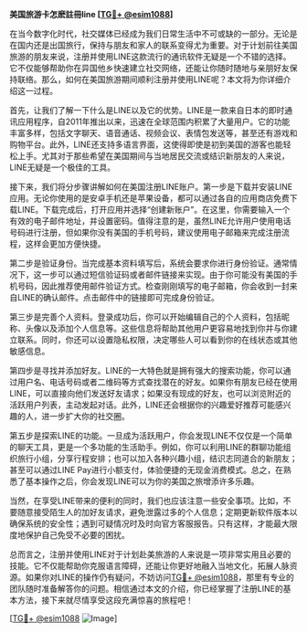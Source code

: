 **美国旅游卡怎麽註冊line [[TG💪+ @esim1088](https://t.me/s/esim1088)]**

在当今数字化时代，社交媒体已经成为我们日常生活中不可或缺的一部分。无论是在国内还是出国旅行，保持与朋友和家人的联系变得尤为重要。对于计划前往美国旅游的朋友来说，注册并使用LINE这款流行的通讯软件无疑是一个不错的选择。它不仅能够帮助你在异国他乡快速建立社交网络，还能让你随时随地与亲朋好友保持联络。那么，如何在美国旅游期间顺利注册并使用LINE呢？本文将为你详细介绍这一过程。

首先，让我们了解一下什么是LINE以及它的优势。LINE是一款来自日本的即时通讯应用程序，自2011年推出以来，迅速在全球范围内积累了大量用户。它的功能丰富多样，包括文字聊天、语音通话、视频会议、表情包发送等，甚至还有游戏和购物平台。此外，LINE还支持多语言界面，这使得即使是初到美国的游客也能轻松上手。尤其对于那些希望在美国期间与当地居民交流或结识新朋友的人来说，LINE无疑是一个极佳的工具。

接下来，我们将分步骤讲解如何在美国注册LINE账户。第一步是下载并安装LINE应用。无论你使用的是安卓手机还是苹果设备，都可以通过各自的应用商店免费下载LINE。下载完成后，打开应用并选择“创建新账户”。在这里，你需要输入一个有效的电子邮件地址，并设置密码。值得注意的是，虽然LINE允许用户使用电话号码进行注册，但如果你没有美国的手机号码，建议使用电子邮箱来完成注册流程，这样会更加方便快捷。

第二步是验证身份。当完成基本资料填写后，系统会要求你进行身份验证。通常情况下，这一步可以通过短信验证码或者邮件链接来实现。由于你可能没有美国的手机号码，因此推荐使用邮件验证方式。检查刚刚填写的电子邮箱，你会收到一封来自LINE的确认邮件。点击邮件中的链接即可完成身份验证。

第三步是完善个人资料。登录成功后，你可以开始编辑自己的个人资料，包括昵称、头像以及添加个人信息等。这些信息将帮助其他用户更容易地找到你并与你建立联系。同时，你还可以设置隐私权限，决定哪些人可以看到你的在线状态或其他敏感信息。

第四步是寻找并添加好友。LINE的一大特色就是拥有强大的搜索功能，你可以通过用户名、电话号码或者二维码等方式查找潜在的好友。如果你有朋友已经在使用LINE，可以直接向他们发送好友请求；如果没有现成的好友，也可以浏览附近的活跃用户列表，主动发起对话。此外，LINE还会根据你的兴趣爱好推荐可能感兴趣的人，进一步扩大你的社交圈。

第五步是探索LINE的功能。一旦成为活跃用户，你会发现LINE不仅仅是一个简单的聊天工具，更是一个多功能的生活助手。例如，你可以利用LINE的群聊功能组织旅行小组，分享行程安排；也可以加入各种兴趣小组，结识志同道合的新朋友；甚至可以通过LINE Pay进行小额支付，体验便捷的无现金消费模式。总之，在熟悉了基本操作之后，你会发现LINE可以为你的美国之旅增添许多乐趣。

当然，在享受LINE带来的便利的同时，我们也应该注意一些安全事项。比如，不要随意接受陌生人的加好友请求，避免泄露过多的个人信息；定期更新软件版本以确保系统的安全性；遇到可疑情况时及时向官方客服报告。只有这样，才能最大限度地保护自己免受不必要的困扰。

总而言之，注册并使用LINE对于计划赴美旅游的人来说是一项非常实用且必要的技能。它不仅能帮助你克服语言障碍，还能让你更好地融入当地文化，拓展人脉资源。如果你对LINE的操作仍有疑问，不妨访问[TG💪+ @esim1088](https://t.me/s/esim1088)，那里有专业的团队随时准备解答你的问题。相信通过本文的介绍，你已经掌握了注册LINE的基本方法，接下来就尽情享受这段充满惊喜的旅程吧！

[[TG💪+ @esim1088](https://t.me/s/esim1088) ![Image](https://i.postimg.cc/4NQfJmqS/Snipaste-2025-05-13-00-14-12.png)]
